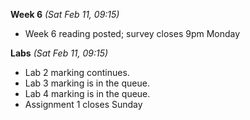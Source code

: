 **Week 6** *(Sat Feb 11, 09:15)*  
- Week 6 reading posted; survey closes 9pm Monday

**Labs** *(Sat Feb 11, 09:15)*  
- Lab 2 marking continues.  
- Lab 3 marking is in the queue.
- Lab 4 marking is in the queue.
- Assignment 1 closes Sunday
